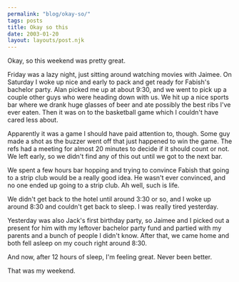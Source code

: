 ```yaml
---
permalink: "blog/okay-so/"
tags: posts
title: Okay so this
date: 2003-01-20
layout: layouts/post.njk
---
```


Okay, so this weekend was pretty great.

Friday was a lazy night, just sitting around watching movies with Jaimee. On Saturday I woke up nice and early to pack and get ready for Fabish's bachelor party. Alan picked me up at about 9:30, and we went to pick up a couple other guys who were heading down with us. We hit up a nice sports bar where we drank huge glasses of beer and ate possibly the best ribs I've ever eaten. Then it was on to the basketball game which I couldn't have cared less about.

Apparently it was a game I should have paid attention to, though. Some guy made a shot as the buzzer went off that just happened to win the game. The refs had a meeting for almost 20 minutes to decide if it should count or not. We left early, so we didn't find any of this out until we got to the next bar.

We spent a few hours bar hopping and trying to convince Fabish that going to a strip club would be a really good idea. He wasn't ever convinced, and no one ended up going to a strip club. Ah well, such is life. 

We didn't get back to the hotel until around 3:30 or so, and I woke up around 8:30 and couldn't get back to sleep. I was really tired yesterday.

Yesterday was also Jack's first birthday party, so Jaimee and I picked out a present for him with my leftover bachelor party fund and partied with my parents and a bunch of people I didn't know. After that, we came home and both fell asleep on my couch right around 8:30.

And now, after 12 hours of sleep, I'm feeling great. Never been better. 

That was my weekend.